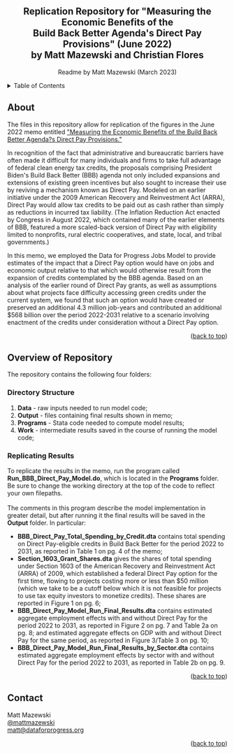 <!-- Improved compatibility of back to top link: See: https://github.com/othneildrew/Best-README-Template/pull/73 -->
<a name="readme-top"></a>
<!--
*** Thanks for checking out the Best-README-Template. If you have a suggestion
*** that would make this better, please fork the repo and create a pull request
*** or simply open an issue with the tag "enhancement".
*** Don't forget to give the project a star!
*** Thanks again! Now go create something AMAZING! :D
-->



<!-- PROJECT SHIELDS -->
<!--
*** I'm using markdown "reference style" links for readability.
*** Reference links are enclosed in brackets [ ] instead of parentheses ( ).
*** See the bottom of this document for the declaration of the reference variables
*** for contributors-url, forks-url, etc. This is an optional, concise syntax you may use.
*** https://www.markdownguide.org/basic-syntax/#reference-style-links
-->

<h2 align="center">Replication Repository for "Measuring the Economic Benefits of the <br /> Build Back Better Agenda's Direct Pay Provisions" (June 2022) <br /> by Matt Mazewski and Christian Flores</h2>
  <p align="center">
    Readme by Matt Mazewski (March 2023)
    <br />
  </p>
</div>



<!-- TABLE OF CONTENTS -->
<details>
  <summary>Table of Contents</summary>
  <ol>
    <li>
      <a href="#about-the-project">About</a>
    </li>
    <li>
      <a href="#overview-of-repository">Overview of Repository</a>
      <ul>
        <li><a href="#directory-structure">Directory Structure</a></li>
        <li><a href="#replicating-results">Replicating Results</a></li>
      </ul>
    </li>
    <li><a href="#contact">Contact</a></li>
  </ol>
</details>



<!-- ABOUT -->
## About

The files in this repository allow for replication of the figures in the June 2022 memo entitled ["Measuring the Economic Benefits
of the Build Back Better Agenda?s Direct Pay Provisions."](https://www.filesforprogress.org/memos/MEMO_DirectPay2.pdf) 

In recognition of the fact that administrative and bureaucratic barriers have often made it difficult for many individuals and firms to take full advantage of federal clean energy tax credits, the proposals comprising President Biden's Build Back Better (BBB) agenda not only included expansions and extensions of existing green incentives but also sought to increase their use by reviving a mechanism known as Direct Pay. Modeled on an earlier initiative under the 2009 American Recovery and Reinvestment Act (ARRA), Direct Pay would allow tax credits to be paid out as cash rather than simply as reductions
in incurred tax liability. (The Inflation Reduction Act enacted by Congress in August 2022, which contained many of the earlier elements of BBB, featured a more scaled-back version of Direct Pay with eligibility limited to nonprofits, rural electric cooperatives, and state, local, and tribal governments.)

In this memo, we employed the Data for Progress Jobs Model to provide estimates of the impact that a Direct Pay option would have on jobs and economic output relative to that which would otherwise result from the expansion of credits contemplated by the BBB agenda. Based on an analysis of the earlier round of Direct Pay grants, as well as assumptions about what projects face difficulty accessing green credits under the current system, we found that such an option would have created or preserved an additional 4.3 million job-years and contributed an additional $568 billion over the period 2022-2031 relative to a scenario involving enactment of the credits under consideration without a Direct Pay option.

<p align="right">(<a href="#readme-top">back to top</a>)</p>


<!-- Overview of Repository -->
## Overview of Repository

The repository contains the following four folders:

### Directory Structure

1. **Data** - raw inputs needed to run model code;
2. **Output** - files containing final results shown in memo;
3. **Programs** - Stata code needed to compute model results; 
4. **Work** - intermediate results saved in the course of running the model code;


### Replicating Results

To replicate the results in the memo, run the program called **Run_BBB_Direct_Pay_Model.do**, which is located in the **Programs** folder. Be sure to change the working directory at the top of the code to reflect your own filepaths.
<br /> <br />
The comments in this program describe the model implementation in greater detail, but after running it the final results will be saved in the **Output** folder. In particular:

- **BBB_Direct_Pay_Total_Spending_by_Credit.dta** contains total spending on Direct Pay-eligible credits in Build Back Better for the period 2022 to 2031, as reported in Table 1 on pg. 4 of the memo;
- **Section_1603_Grant_Shares.dta** gives the shares of total spending under Section 1603 of the American Recovery and Reinvestment Act (ARRA) of 2009, which established a federal Direct Pay option for the first time, flowing to projects costing more or less than \$50 million (which we take to be a cutoff below which it is not feasible for projects to use tax equity investors to monetize credits). These shares are reported in Figure 1 on pg. 6; 
- **BBB_Direct_Pay_Model_Run_Final_Results.dta** contains estimated aggregate employment effects with and without Direct Pay for the period 2022 to 2031, as reported in Figure 2 on pg. 7 and Table 2a on pg. 8; and estimated aggregate effects on GDP with and without Direct Pay for the same period, as reported in Figure 3/Table 3 on pg. 10;
- **BBB_Direct_Pay_Model_Run_Final_Results_by_Sector.dta** contains estimated aggregate employment effects by sector with and without Direct Pay for the period 2022 to 2031, as reported in Table 2b on pg. 9.

<p align="right">(<a href="#readme-top">back to top</a>)</p>


<!-- CONTACT -->
## Contact

Matt Mazewski 
<br />
[@mattmazewski](https://twitter.com/twitter_handle)
<br />
matt@dataforprogress.org

<p align="right">(<a href="#readme-top">back to top</a>)</p>


<!-- MARKDOWN LINKS & IMAGES -->
<!-- https://www.markdownguide.org/basic-syntax/#reference-style-links -->
[contributors-shield]: https://img.shields.io/github/contributors/github_username/repo_name.svg?style=for-the-badge
[contributors-url]: https://github.com/github_username/repo_name/graphs/contributors
[forks-shield]: https://img.shields.io/github/forks/github_username/repo_name.svg?style=for-the-badge
[forks-url]: https://github.com/github_username/repo_name/network/members
[stars-shield]: https://img.shields.io/github/stars/github_username/repo_name.svg?style=for-the-badge
[stars-url]: https://github.com/github_username/repo_name/stargazers
[issues-shield]: https://img.shields.io/github/issues/github_username/repo_name.svg?style=for-the-badge
[issues-url]: https://github.com/github_username/repo_name/issues
[license-shield]: https://img.shields.io/github/license/github_username/repo_name.svg?style=for-the-badge
[license-url]: https://github.com/github_username/repo_name/blob/master/LICENSE.txt
[linkedin-shield]: https://img.shields.io/badge/-LinkedIn-black.svg?style=for-the-badge&logo=linkedin&colorB=555
[linkedin-url]: https://linkedin.com/in/linkedin_username
[product-screenshot]: images/screenshot.png
[Next.js]: https://img.shields.io/badge/next.js-000000?style=for-the-badge&logo=nextdotjs&logoColor=white
[Next-url]: https://nextjs.org/
[React.js]: https://img.shields.io/badge/React-20232A?style=for-the-badge&logo=react&logoColor=61DAFB
[React-url]: https://reactjs.org/
[Vue.js]: https://img.shields.io/badge/Vue.js-35495E?style=for-the-badge&logo=vuedotjs&logoColor=4FC08D
[Vue-url]: https://vuejs.org/
[Angular.io]: https://img.shields.io/badge/Angular-DD0031?style=for-the-badge&logo=angular&logoColor=white
[Angular-url]: https://angular.io/
[Svelte.dev]: https://img.shields.io/badge/Svelte-4A4A55?style=for-the-badge&logo=svelte&logoColor=FF3E00
[Svelte-url]: https://svelte.dev/
[Laravel.com]: https://img.shields.io/badge/Laravel-FF2D20?style=for-the-badge&logo=laravel&logoColor=white
[Laravel-url]: https://laravel.com
[Bootstrap.com]: https://img.shields.io/badge/Bootstrap-563D7C?style=for-the-badge&logo=bootstrap&logoColor=white
[Bootstrap-url]: https://getbootstrap.com
[JQuery.com]: https://img.shields.io/badge/jQuery-0769AD?style=for-the-badge&logo=jquery&logoColor=white
[JQuery-url]: https://jquery.com 
